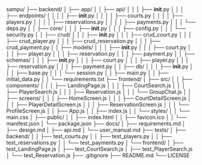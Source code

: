 sampu/
├── backend/
│   ├── app/
│   │   ├── api/
│   │   │   ├── __init__.py
│   │   │   ├── endpoints/
│   │   │   │   ├── __init__.py
│   │   │   │   ├── courts.py
│   │   │   │   ├── players.py
│   │   │   │   ├── reservations.py
│   │   │   │   ├── payments.py
│   │   │   └── deps.py
│   │   ├── core/
│   │   │   ├── __init__.py
│   │   │   ├── config.py
│   │   │   └── security.py
│   │   ├── crud/
│   │   │   ├── __init__.py
│   │   │   ├── crud_court.py
│   │   │   ├── crud_player.py
│   │   │   ├── crud_reservation.py
│   │   │   ├── crud_payment.py
│   │   ├── models/
│   │   │   ├── __init__.py
│   │   │   ├── court.py
│   │   │   ├── player.py
│   │   │   ├── reservation.py
│   │   │   ├── payment.py
│   │   ├── schemas/
│   │   │   ├── __init__.py
│   │   │   ├── court.py
│   │   │   ├── player.py
│   │   │   ├── reservation.py
│   │   │   ├── payment.py
│   │   ├── db/
│   │   │   ├── __init__.py
│   │   │   ├── base.py
│   │   │   └── session.py
│   │   ├── main.py
│   │   ├── initial_data.py
│   │   └── requirements.txt
├── frontend/
│   ├── src/
│   │   ├── components/
│   │   │   ├── LandingPage.js
│   │   │   ├── CourtSearch.js
│   │   │   ├── PlayerSearch.js
│   │   │   ├── Reservation.js
│   │   │   └── GroupChat.js
│   │   ├── screens/
│   │   │   ├── HomeScreen.js
│   │   │   ├── CourtDetailScreen.js
│   │   │   ├── PlayerDetailScreen.js
│   │   │   ├── ReservationScreen.js
│   │   │   └── ProfileScreen.js
│   │   ├── App.js
│   │   ├── index.js
│   │   └── styles/
│   │       └── main.css
│   ├── public/
│   │   ├── index.html
│   │   ├── favicon.ico
│   │   └── manifest.json
│   └── package.json
├── docs/
│   ├── requirements.md
│   ├── design.md
│   ├── api.md
│   └── user_manual.md
├── tests/
│   ├── backend/
│   │   ├── test_courts.py
│   │   ├── test_players.py
│   │   ├── test_reservations.py
│   │   └── test_payments.py
│   └── frontend/
│       ├── test_LandingPage.js
│       ├── test_CourtSearch.js
│       ├── test_PlayerSearch.js
│       └── test_Reservation.js
├── .gitignore
├── README.md
└── LICENSE
